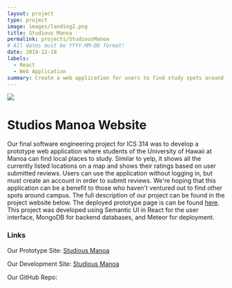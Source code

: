 ```yaml
---
layout: project
type: project
image: images/landing2.png
title: Studious Manoa
permalink: projects/StudiousManoa
# All dates must be YYYY-MM-DD format!
date: 2019-12-18
labels:
  - React
  - Web Application
summary: Create a web application for users to find study spots around UH Manoa.
---
```

<img class="ui image" src="../images/homepg.png">

<h1>Studios Manoa Website</h1>
Our final software engineering project for ICS 314 was to develop a prototype web application where students of the University of Hawaii at Manoa can find local places to study. Similar to yelp, it shows all the currently listed locations on a map and shows their ratings based on user submitted reviews. Users can use the application without logging in, but must create an account in order to submit reviews. We're hoping that this application can be a benefit to those who haven't ventured out to find other spots around campus. The full description of our project can be found in the project website below. The deployed prototype page is can be found <a href="http://studiousmanoa.meteorapp.com/#/">here</a>. This project was developed using Semantic UI in React for the user interface, MongoDB for backend databases, and Meteor for deployment. 

<h3>Links</h3>
Our Prototype Site: <a href="https://studious-manoa.github.io/">Studious Manoa</a>

Our Development Site: <a href="https://studious-manoa.github.io/">Studious Manoa</a>

Our GitHub Repo: <a href="https://github.com/studious-manoa/studious-manoa"><i class="large github icon "></i></a>

